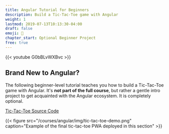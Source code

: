 ```yaml
---
title: Angular Tutorial for Beginners
description: Build a Tic-Tac-Toe game with Angular
weight: 1
lastmod: 2019-07-13T10:13:30-04:00
draft: false
emoji: 👶
chapter_start: Optional Beginner Project
free: true
---
```


<div class="vid-center">
{{< youtube G0bBLvWXBvc >}}
</div>

## Brand New to Angular?

The following beginner-level tutorial teaches you how to build a Tic-Tac-Toe game with Angular. It's **not part of the full course**, but rather a gentle intro project to get acquainted with the Angular ecosystem. It is completely optional. 

[Tic-Tac-Toe Source Code](https://github.com/fireship-io/angular-tic-tac-toe)

{{< figure src="/courses/angular/img/tic-tac-toe-demo.png" caption="Example of the final tic-tac-toe PWA deployed in this section" >}}
